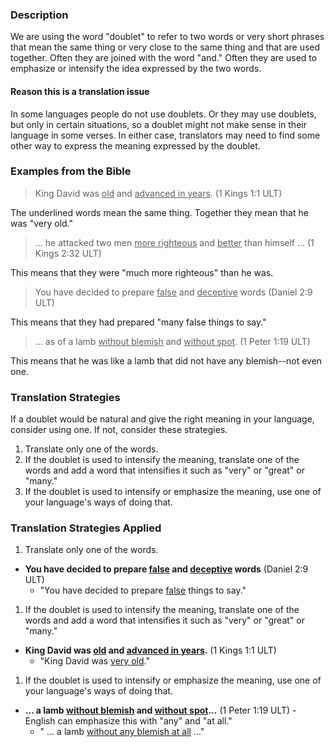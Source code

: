 

### Description

We are using the word "doublet" to refer to two words or very short phrases that mean the same thing or very close to the same thing and that are used together. Often they are joined with the word "and." Often they are used to emphasize or intensify the idea expressed by the two words.

#### Reason this is a translation issue

In some languages people do not use doublets. Or they may use doublets, but only in certain situations, so a doublet might not make sense in their language in some verses. In either case, translators may need to find some other way to express the meaning expressed by the doublet.

### Examples from the Bible

>King David was <u>old</u> and <u>advanced in years</u>. (1 Kings 1:1 ULT)

The underlined words mean the same thing. Together they mean that he was "very old."

 >... he attacked two men <u>more righteous</u> and <u>better</u> than himself ... (1 Kings 2:32 ULT)

This means that they were "much more righteous" than he was.

>You have decided to prepare <u>false</u> and <u>deceptive</u> words (Daniel 2:9 ULT)

This means that they had prepared "many false things to say."

>... as of a lamb <u>without blemish</u> and <u>without spot</u>. (1 Peter 1:19 ULT)

This means that he was like a lamb that did not have any blemish--not even one.

### Translation Strategies

If a doublet would be natural and give the right meaning in your language, consider using one. If not, consider these strategies.

1. Translate only one of the words.
1. If the doublet is used to intensify the meaning, translate one of the words and add a word that intensifies it such as "very" or "great" or "many."
1. If the doublet is used to intensify or emphasize the meaning, use one of your language's ways of doing that.

### Translation Strategies Applied

1. Translate only one of the words.

  * **You have decided to prepare <u>false</u>  and <u>deceptive</u>  words**  (Daniel 2:9 ULT)
      * "You have decided to prepare <u>false</u> things to say."

1. If the doublet is used to intensify the meaning, translate one of the words and add a word that intensifies it such as "very" or "great" or "many."

  * **King David was <u>old</u> and <u>advanced in years</u>.**  (1 Kings 1:1 ULT)
      * "King David was <u>very old</u>."

1. If the doublet is used to intensify or emphasize the meaning, use one of your language's ways of doing that.

  * **... a lamb <u>without blemish</u> and <u>without spot</u>...**  (1 Peter 1:19 ULT) - English can emphasize this with "any" and "at all."
      * " ... a lamb <u>without any blemish at all</u> ..."

